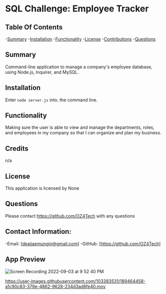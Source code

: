 # SQL Challenge: Employee Tracker

  ## Table Of Contents
-[Summary](#summary)
-[Installation](#installation)
-[Functionality](#functionality)
-[License](#license)
-[Contributions](#contributions)
-[Questions](#questions)

## Summary
Command-line application to manage a company's employee database, using Node.js, Inquirer, and MySQL.


## Installation
Enter `node server.js` into. the command line.

## Functionality
Making sure the user is able to view and manage the departments, roles, and employees in my company so that I can organize and plan my business.

## Credits
n/a

## License
This application is licensed by None

## Questions
Please contact https://github.com/OZ4Tech with any questions

## Contact Information:
-Email: [deaijaemungin@gmail.com]
-GitHub: [https://github.com/OZ4Tech]

## App Preview

![Screen Recording 2022-09-03 at 9 52 40 PM](https://user-images.githubusercontent.com/103383531/188294014-8c8aa74f-38a8-4d0f-8598-6ee16607edd7.gif)


https://user-images.githubusercontent.com/103383531/189464458-a1c90c83-379e-4862-9628-234d3ad8fe40.mov

